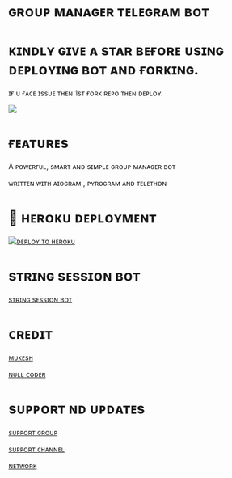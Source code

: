 
  # ɢʀᴏᴜᴘ  ᴍᴀɴᴀɢᴇʀ ᴛᴇʟᴇɢʀᴀᴍ ʙᴏᴛ

# ᴋɪɴᴅʟʏ ɢɪᴠᴇ ᴀ sᴛᴀʀ  ʙᴇғᴏʀᴇ  ᴜsɪɴɢ  ᴅᴇᴘʟᴏʏɪɴɢ ʙᴏᴛ ᴀɴᴅ ғᴏʀᴋɪɴɢ.
 ɪғ ᴜ ғᴀᴄᴇ ɪssᴜᴇ ᴛʜᴇɴ 1sᴛ ғᴏʀᴋ ʀᴇᴘᴏ ᴛʜᴇɴ ᴅᴇᴘʟᴏʏ.


<p> 
  <img src="https://telegra.ph/file/fc0c0be621080fe18ef3a.jpg">
</p>

 # ғᴇᴀᴛᴜʀᴇs

A  ᴘᴏᴡᴇʀғᴜʟ, sᴍᴀʀᴛ ᴀɴᴅ sɪᴍᴘʟᴇ ɢʀᴏᴜᴘ ᴍᴀɴᴀɢᴇʀ ʙᴏᴛ

ᴡʀɪᴛᴛᴇɴ  ᴡɪᴛʜ ᴀɪᴏɢʀᴀᴍ , ᴘʏʀᴏɢʀᴀᴍ  ᴀɴᴅ  ᴛᴇʟᴇᴛʜᴏɴ


# 🚀 ʜᴇʀᴏᴋᴜ  ᴅᴇᴘʟᴏʏᴍᴇɴᴛ


[![ᴅᴇᴘʟᴏʏ ᴛᴏ ʜᴇʀᴏᴋᴜ](https://www.herokucdn.com/deploy/button.svg)](https://heroku.com/deploy?template=https://github.com/Itz-mst-boy/Group-Manager)

#  sᴛʀɪɴɢ sᴇssɪᴏɴ ʙᴏᴛ

[sᴛʀɪɴɢ   sᴇssɪᴏɴ ʙᴏᴛ](https://t.me/itz_string_session_bot)



# ᴄʀᴇᴅɪᴛ

[ᴍᴜᴋᴇsʜ](https://t.me/itz_mst_boy)

[ɴᴜʟʟ ᴄᴏᴅᴇʀ](https://t.me/Shubhanshutya)

#  sᴜᴘᴘᴏʀᴛ ɴᴅ ᴜᴘᴅᴀᴛᴇs

[sᴜᴘᴘᴏʀᴛ ɢʀᴏᴜᴘ](https://t.me/worldwide_friend_zone)

[sᴜᴘᴘᴏʀᴛ ᴄʜᴀɴɴᴇʟ](https://t.me/mukhushi_official)

[ ɴᴇᴛᴡᴏʀᴋ ](https://t.me/mastermind_network_official)
